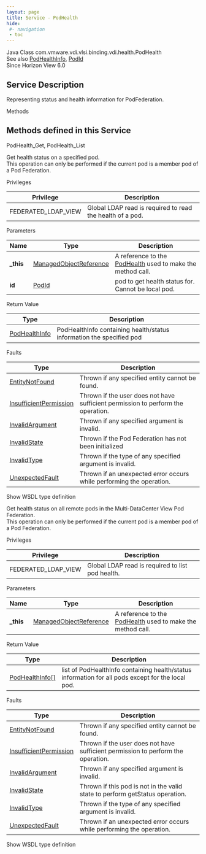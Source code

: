 ```yaml
---
layout: page
title: Service - PodHealth
hide:
 #- navigation
 - toc
---
```


  
  
  



Java Class
    com.vmware.vdi.vlsi.binding.vdi.health.PodHealth  
See also
     [PodHealthInfo](vdi.health.PodHealth.PodHealthInfo.md), [PodId](vdi.entity.PodId.md)  
Since 
    Horizon View 6.0

  


## Service Description

Representing status and health information for PodFederation. 

Methods

Methods defined in this Service   
---  
PodHealth_Get, PodHealth_List  
  



Get health status on a specified pod.  
This operation can only be performed if the current pod is a member pod of a Pod Federation.  


Privileges 

Privilege |  Description   
---|---  
FEDERATED_LDAP_VIEW|  Global LDAP read is required to read the health of a pod.   
  


Parameters 

Name| Type| Description  
---|---|---  
**_this**| [ManagedObjectReference](vmodl.ManagedObjectReference.md)|  A reference to the [PodHealth](vdi.health.PodHealth.md) used to make the method call.   
**id**| [PodId](vdi.entity.PodId.md)|  pod to get health status for. Cannot be local pod.   
  
  


Return Value 

Type |  Description   
---|---  
[PodHealthInfo](vdi.health.PodHealth.PodHealthInfo.md)| PodHealthInfo containing health/status information the specified pod  
  


Faults 

Type |  Description   
---|---  
[EntityNotFound](vdi.fault.EntityNotFound.md)| Thrown if any specified entity cannot be found.  
[InsufficientPermission](vdi.fault.InsufficientPermission.md)| Thrown if the user does not have sufficient permission to perform the operation.  
[InvalidArgument](vdi.fault.InvalidArgument.md)| Thrown if any specified argument is invalid.  
[InvalidState](vdi.fault.InvalidState.md)| Thrown if the Pod Federation has not been initialized  
[InvalidType](vdi.fault.InvalidType.md)| Thrown if the type of any specified argument is invalid.  
[UnexpectedFault](vdi.fault.UnexpectedFault.md)| Thrown if an unexpected error occurs while performing the operation.  
  
Show WSDL type definition

  
  
  



Get health status on all remote pods in the Multi-DataCenter View Pod Federation.  
This operation can only be performed if the current pod is a member pod of a Pod Federation.  


Privileges 

Privilege |  Description   
---|---  
FEDERATED_LDAP_VIEW|  Global LDAP read is required to list pod health.   
  


Parameters 

Name| Type| Description  
---|---|---  
**_this**| [ManagedObjectReference](vmodl.ManagedObjectReference.md)|  A reference to the [PodHealth](vdi.health.PodHealth.md) used to make the method call.   
  


Return Value 

Type |  Description   
---|---  
[PodHealthInfo[]](vdi.health.PodHealth.PodHealthInfo.md)| list of PodHealthInfo containing health/status information for all pods except for the local pod.  
  


Faults 

Type |  Description   
---|---  
[EntityNotFound](vdi.fault.EntityNotFound.md)| Thrown if any specified entity cannot be found.  
[InsufficientPermission](vdi.fault.InsufficientPermission.md)| Thrown if the user does not have sufficient permission to perform the operation.  
[InvalidArgument](vdi.fault.InvalidArgument.md)| Thrown if any specified argument is invalid.  
[InvalidState](vdi.fault.InvalidState.md)| Thrown if this pod is not in the valid state to perform getStatus operation.  
[InvalidType](vdi.fault.InvalidType.md)| Thrown if the type of any specified argument is invalid.  
[UnexpectedFault](vdi.fault.UnexpectedFault.md)| Thrown if an unexpected error occurs while performing the operation.  
  
Show WSDL type definition

  
  
  
  
  
  
  

